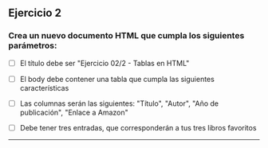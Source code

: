 ## Ejercicio 2

### Crea un nuevo documento HTML que cumpla los siguientes parámetros:

- [ ] El título debe ser "Ejercicio 02/2 - Tablas en HTML"

- [ ] El body debe contener una tabla que cumpla las siguientes características

- [ ] Las columnas serán las siguientes: "Título", "Autor", "Año de publicación", "Enlace a Amazon"

- [ ] Debe tener tres entradas, que corresponderán a tus tres libros favoritos
___